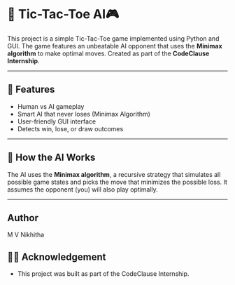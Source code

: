 # 🤖 Tic-Tac-Toe AI🎮

This project is a simple Tic-Tac-Toe game implemented using Python and GUI. The game features an unbeatable AI opponent that uses the **Minimax algorithm** to make optimal moves. Created as part of the **CodeClause Internship**.

---

## 📌 Features

- Human vs AI gameplay
- Smart AI that never loses (Minimax Algorithm)
- User-friendly GUI interface
- Detects win, lose, or draw outcomes

---

## 🧠 How the AI Works

The AI uses the **Minimax algorithm**, a recursive strategy that simulates all possible game states and picks the move that minimizes the possible loss. It assumes the opponent (you) will also play optimally.

---
## Author 
M V Nikhitha

## 👩‍🎓 Acknowledgement
 - This project was built as part of the CodeClause Internship.
